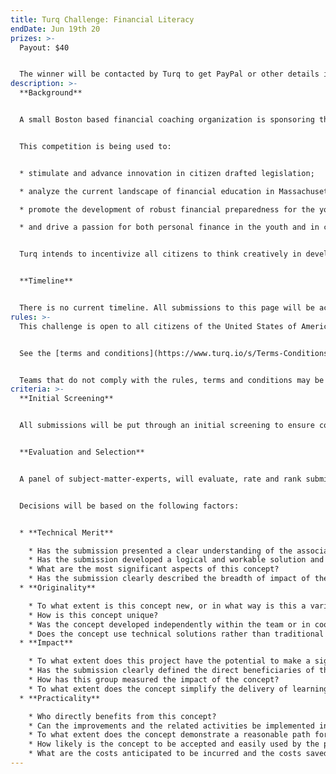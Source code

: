```yaml
---
title: Turq Challenge: Financial Literacy
endDate: Jun 19th 20
prizes: >-
  Payout: $40


  The winner will be contacted by Turq to get PayPal or other details in order to send payout funds.
description: >-
  **Background**


  A small Boston based financial coaching organization is sponsoring the Financial Literacy Model Legislation Challenge - to perform the due diligence of determining what changes will need to be made to the law in order to make high-quality financial literacy a permanent fixture in the curriculum of the school system in the Commonwealth of Massachusetts.


  This competition is being used to:


  * stimulate and advance innovation in citizen drafted legislation;

  * analyze the current landscape of financial education in Massachusetts;

  * promote the development of robust financial preparedness for the young citizens of the Commonwealth;

  * and drive a passion for both personal finance in the youth and in citizen participation by the solvers proposing their versions of model legislation.


  Turq intends to incentivize all citizens to think creatively in developing solutions to financial literacy challenges and to share those innovations with the broader community.


  **Timeline**


  There is no current timeline. All submissions to this page will be accepted until a winner is found.
rules: >-
  This challenge is open to all citizens of the United States of America.


  See the [terms and conditions](https://www.turq.io/s/Terms-Conditions.pdf) here.


  Teams that do not comply with the rules, terms and conditions may be disqualified.
criteria: >-
  **Initial Screening**


  All submissions will be put through an initial screening to ensure compliance with challenge [terms and conditions](https://www.turq.io/s/Terms-Conditions.pdf).


  **Evaluation and Selection**


  A panel of subject-matter-experts, will evaluate, rate and rank submissions. After evaluating, rating and ranking the submissions, the SME’s will select three finalist teams. Those finalists will then be narrowed down to a singular winner. As stated above, that winner will be contact in order to transfer the prize money.


  Decisions will be based on the following factors:


  * **Technical Merit**

    * Has the submission presented a clear understanding of the associated problems being addressed?
    * Has the submission developed a logical and workable solution and approach to solving the problem/s?
    * What are the most significant aspects of this concept?
    * Has the submission clearly described the breadth of impact of the innovation?
  * **Originality**

    * To what extent is this concept new, or in what way is this a variation of an existing idea?
    * How is this concept unique?
    * Was the concept developed independently within the team or in cooperation with others?
    * Does the concept use technical solutions rather than traditional approaches that often rely on enforcement? (think the laws that require cars to include seatbelt reminder alerts, not seatbelts laws that require traffic stops to enforce)
  * **Impact**

    * To what extent does this project have the potential to make a significant impact and/or contribution to the way the public understands personal finance?
    * Has the submission clearly defined the direct beneficiaries of this concept and the breadth of impact of the various components of the innovation?
    * How has this group measured the impact of the concept?
    * To what extent does the concept simplify the delivery of learning?
  * **Practicality**

    * Who directly benefits from this concept?
    * Can the improvements and the related activities be implemented in a practical manner?
    * To what extent does the concept demonstrate a reasonable path for implementation?
    * How likely is the concept to be accepted and easily used by the public sector?
    * What are the costs anticipated to be incurred and the costs saved by executing this concept compared to the benefit to the traveler?
---
```

